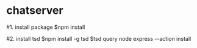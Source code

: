 # chatserver

#1. install package
$npm install

#2. install tsd
$npm install -g tsd
$tsd query node express  --action install

